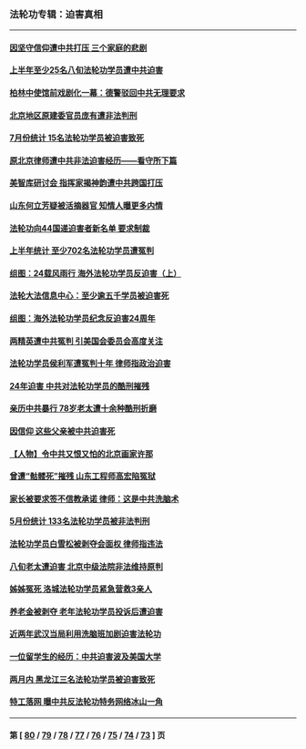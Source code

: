 ### 法轮功专辑：迫害真相
---
#### [因坚守信仰遭中共打压 三个家庭的悲剧](../../pages/nf4379/n14053714.md?08160430) 
#### [上半年至少25名八旬法轮功学员遭中共迫害](../../pages/nf4379/n14048655.md?08160430) 
#### [柏林中使馆前戏剧化一幕：德警驳回中共无理要求](../../pages/nf4379/n14050320.md?08160430) 
#### [北京地区原建委官员庞有遭非法判刑](../../pages/nf4379/n14049897.md?08160430) 
#### [7月份统计 15名法轮功学员被迫害致死](../../pages/nf4379/n14048158.md?08160430) 
#### [原北京律师遭中共非法迫害经历——看守所下篇](../../pages/nf4379/n14040009.md?08160430) 
#### [美智库研讨会 指挥家揭神韵遭中共跨国打压](../../pages/nf4379/n14048476.md?08160430) 
#### [山东何立芳疑被活摘器官 知情人曝更多内情](../../pages/nf4379/n14047530.md?08160430) 
#### [法轮功向44国递迫害者新名单 要求制裁](../../pages/nf4379/n14046082.md?08160430) 
#### [上半年统计 至少702名法轮功学员遭冤判](../../pages/nf4379/n14045278.md?08160430) 
#### [组图：24载风雨行 海外法轮功学员反迫害（上）](../../pages/nf4379/n14031583.md?08160430) 
#### [法轮大法信息中心：至少逾五千学员被迫害死](../../pages/nf4379/n14043255.md?08160430) 
#### [组图：海外法轮功学员纪念反迫害24周年](../../pages/nf4379/n14037675.md?08160430) 
#### [两精英遭中共冤判 引美国会委员会高度关注](../../pages/nf4379/n14026429.md?08160430) 
#### [法轮功学员侯利军遭冤判十年 律师指政治迫害](../../pages/nf4379/n14020465.md?08160430) 
#### [24年迫害 中共对法轮功学员的酷刑摧残](../../pages/nf4379/n14016856.md?08160430) 
#### [亲历中共暴行 78岁老太遭十余种酷刑折磨](../../pages/nf4379/n14016167.md?08160430) 
#### [因信仰 这些父亲被中共迫害死](../../pages/nf4379/n14015381.md?08160430) 
#### [【人物】令中共又恨又怕的北京画家许那](../../pages/nf4379/n14015698.md?08160430) 
#### [曾遭“骷髅死”摧残 山东工程师高宏陷冤狱](../../pages/nf4379/n14014585.md?08160430) 
#### [家长被要求签不信教承诺 律师：这是中共洗脑术](../../pages/nf4379/n14014255.md?08160430) 
#### [5月份统计 133名法轮功学员被非法判刑](../../pages/nf4379/n14013124.md?08160430) 
#### [法轮功学员白雪松被剥夺会面权 律师指违法](../../pages/nf4379/n14012545.md?08160430) 
#### [八旬老太遭迫害 北京中级法院非法维持原判](../../pages/nf4379/n14011579.md?08160430) 
#### [姊姊冤死 洛城法轮功学员紧急营救3亲人](../../pages/nf4379/n14011859.md?08160430) 
#### [养老金被剥夺 老年法轮功学员投诉后遭迫害](../../pages/nf4379/n14011154.md?08160430) 
#### [近两年武汉当局利用洗脑班加剧迫害法轮功](../../pages/nf4379/n14009413.md?08160430) 
#### [一位留学生的经历：中共迫害波及美国大学](../../pages/nf4379/n14008375.md?08160430) 
#### [两月内 黑龙江三名法轮功学员被迫害致死](../../pages/nf4379/n14006552.md?08160430) 
#### [特工落网 曝中共反法轮功特务网络冰山一角](../../pages/nf4379/n14006412.md?08160430) 

---
#### 第 [ [80](./80.md?08160430) / [79](./79.md?08160430) / [78](./78.md?08160430) / [77](./77.md?08160430) / [76](./76.md?08160430) / [75](./75.md?08160430) / [74](./74.md?08160430) / [73](./73.md?08160430) ] 页
